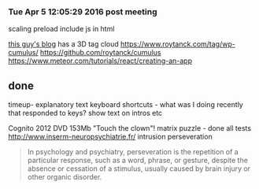 
### Tue Apr  5 12:05:29 2016 post meeting

scaling
preload
include js in html

[this guy's blog](http://codeblog.shawson.co.uk/adding-cross-browser-consistent-keyboard-short-cuts-to-your-website/) has a 3D tag cloud
https://www.roytanck.com/tag/wp-cumulus/
https://github.com/roytanck/cumulus
https://www.meteor.com/tutorials/react/creating-an-app

## done

timeup-
explanatory text
keyboard shortcuts - what was I doing recently that responded to keys?
show text on intros etc

Cognito 2012 DVD
153Mb
"Touch the clown"!
matrix puzzle - done all tests
http://www.inserm-neuropsychiatrie.fr/
intrusion
perseveration
>In psychology and psychiatry, perseveration is the repetition of a particular response, such as a word, phrase, or gesture, despite the absence or cessation of a stimulus, usually caused by brain injury or other organic disorder.